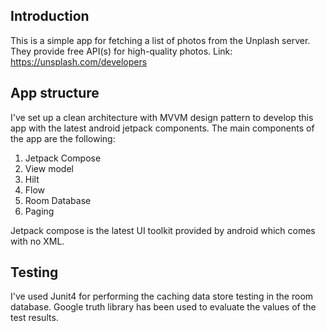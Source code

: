 


## Introduction

This is a simple app for fetching a list of photos from the Unplash server. They provide free API(s) for high-quality photos.
Link: https://unsplash.com/developers

## App structure

I've set up a clean architecture with MVVM design pattern to develop this app with the latest android jetpack components.
The main components of the app are the following:

1. Jetpack Compose
2. View model
3. Hilt
4. Flow
5. Room Database
6. Paging

Jetpack compose is the latest UI toolkit provided by android which comes with no XML.

## Testing

I've used Junit4 for performing the caching data store testing in the room database.
Google truth library has been used to evaluate the values of the test results.

